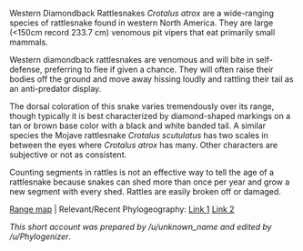 Western Diamondback Rattlesnakes *Crotalus atrox* are a wide-ranging species of rattlesnake found in western North America. They are large (<150cm record 233.7 cm) venomous pit vipers that eat primarily small mammals.
 
Western diamondback rattlesnakes are venomous and will bite in self-defense, preferring to flee if given a chance. They will often raise their bodies off the ground and move away hissing loudly and rattling their tail as an anti-predator display.
 
The dorsal coloration of this snake varies tremendously over its range, though typically it is best characterized by diamond-shaped markings on a tan or brown base color with a black and white banded tail. A similar species the Mojave rattlesnake *Crotalus scutulatus* has two scales in between the eyes where *Crotalus atrox* has many. Other characters are subjective or not as consistent.
 
Counting segments in rattles is not an effective way to tell the age of a rattlesnake because snakes can shed more than once per year and grow a new segment with every shed. Rattles are easily broken off or damaged.
 
[Range map](http://www.californiaherps.com/snakes/maps/xcatroxspeciesmap3.jpg) | Relevant/Recent Phylogeography: [Link 1](http://www.snakegenomics.org/ToddCastoe/Publications_files/Schield_etal_Catrox_MPE2015.pdf) [Link 2](http://www.snakeevolution.org/pdfs/Myers_et_al-2016-Journal_of_Biogeography.pdf)

*This short account was prepared by /u/unknown_name and edited by /u/Phylogenizer*.